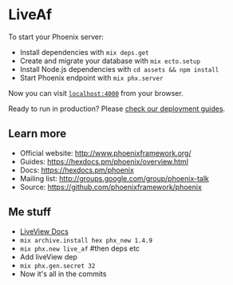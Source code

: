 # LiveAf

To start your Phoenix server:

  * Install dependencies with `mix deps.get`
  * Create and migrate your database with `mix ecto.setup`
  * Install Node.js dependencies with `cd assets && npm install`
  * Start Phoenix endpoint with `mix phx.server`

Now you can visit [`localhost:4000`](http://localhost:4000) from your browser.

Ready to run in production? Please [check our deployment guides](https://hexdocs.pm/phoenix/deployment.html).

## Learn more

  * Official website: http://www.phoenixframework.org/
  * Guides: https://hexdocs.pm/phoenix/overview.html
  * Docs: https://hexdocs.pm/phoenix
  * Mailing list: http://groups.google.com/group/phoenix-talk
  * Source: https://github.com/phoenixframework/phoenix


## Me stuff

* [LiveView Docs](https://github.com/phoenixframework/phoenix_live_view)
* `mix archive.install hex phx_new 1.4.9`
* `mix phx.new live_af` #then deps etc
* Add liveView dep
* `mix phx.gen.secret 32`
* Now it's all in the commits
